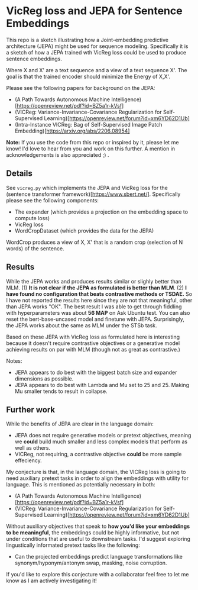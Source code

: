 # VicReg loss and JEPA for Sentence Embeddings

This repo is a sketch illustrating how a Joint-embedding predictive architecture (JEPA) might be used for sequence modeling.
Specifically it is a sketch of how a JEPA trained wth VicReg loss could be used to produce sentence embeddings.

Where X and X' are a text sequence and a view of a text sequence X'.
The goal is that the trained encoder should minimize the Energy of X,X'.

Please see the following papers for background on the JEPA:
- (A Path Towards Autonomous Machine Intelligence)[https://openreview.net/pdf?id=BZ5a1r-kVsf]
- (VICReg: Variance-Invariance-Covariance Regularization for Self-Supervised Learning)[https://openreview.net/forum?id=xm6YD62D1Ub]
- (Intra-Instance VICReg: Bag of Self-Supervised Image Patch Embedding)[https://arxiv.org/abs/2206.08954]

**Note:** If you use the code from this repo or inspired by it, please let me know!
I'd love to hear from you and work on this further. A mention in acknowledgements is also appreciated ;) .

## Details

See `vicreg.py` which implements the JEPA and VicReg loss for the (sentence transformer framework)[https://www.sbert.net/].
Specifically please see the following components:
- The expander (which provides a projection on the embedding space to compute loss)
- VicReg loss
- WordCropDataset (which provides the data for the JEPA)

WordCrop produces a view of X, X' that is a random crop (selection of N words) of the sentence.


## Results

While the JEPA works and produces results similar or slighly better than MLM.
(1) **It is not clear if the JEPA as formulated is better than MLM**.
(2) **I have found no configuration that beats contrastive methods or TSDAE.**
So I have not reported the results here since they are not that meaningful, other than JEPA works "OK".
The best result I was able to get through fiddling with hyperparameters was about **56 MAP** on Ask Ubuntu test.
You can also reset the bert-base-uncased model and finetune with JEPA.
Surprisingly, the JEPA works about the same as MLM under the STSb task.

Based on these JEPA with VicReg loss as formulated here is interesting because it doesn't require contrastive objectives or a generative model achieving results on par with MLM (though not as great as contrastive.)

Notes:
- JEPA appears to do best with the biggest batch size and expander dimensions as possible.
- JEPA appears to do best with Lambda and Mu set to 25 and 25. Making Mu smaller tends to result in collapse.

## Further work

While the benefits of JEPA are clear in the language domain:
- JEPA does not require generative models or pretext objectives, meaning we **could** build much smaller and less complex models that perform as well as others.
- VICReg, not requiring, a contrastive objective **could** be more sample effeciency.

My conjecture is that, in the language domain, the VICReg loss is going to need auxiliary pretext tasks in order to align the embeddings with utility for language.
This is mentioned as potentially necessary in both:
- (A Path Towards Autonomous Machine Intelligence)[https://openreview.net/pdf?id=BZ5a1r-kVsf]
- (VICReg: Variance-Invariance-Covariance Regularization for Self-Supervised Learning)[https://openreview.net/forum?id=xm6YD62D1Ub]

Without auxiliary objectives that speak to **how you'd like your embeddings to be meaningful**, the embeddings could be highly informative, but not under conditions
that are useful to downstream tasks. I'd suggest exploring lingustically informated pretext tasks like the following:
- Can the projected embeddings predict language transformations like synonym/hyponym/antonym swap, masking, noise corruption.

If you'd like to explore this conjecture with a collaborator feel free to let me know as I am actively investigating it!
